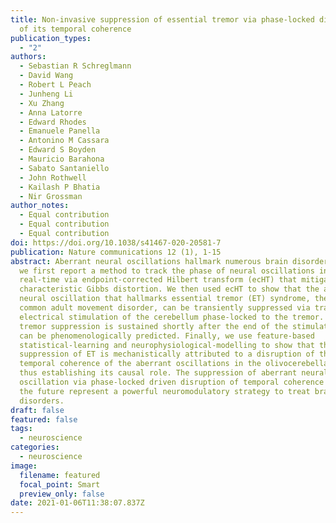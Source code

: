```yaml
---
title: Non-invasive suppression of essential tremor via phase-locked disruption
  of its temporal coherence
publication_types:
  - "2"
authors:
  - Sebastian R Schreglmann
  - David Wang
  - Robert L Peach
  - Junheng Li
  - Xu Zhang
  - Anna Latorre
  - Edward Rhodes
  - Emanuele Panella
  - Antonino M Cassara
  - Edward S Boyden
  - Mauricio Barahona
  - Sabato Santaniello
  - John Rothwell
  - Kailash P Bhatia
  - Nir Grossman
author_notes:
  - Equal contribution
  - Equal contribution
  - Equal contribution
doi: https://doi.org/10.1038/s41467-020-20581-7
publication: Nature communications 12 (1), 1-15
abstract: Aberrant neural oscillations hallmark numerous brain disorders. Here,
  we first report a method to track the phase of neural oscillations in
  real-time via endpoint-corrected Hilbert transform (ecHT) that mitigates the
  characteristic Gibbs distortion. We then used ecHT to show that the aberrant
  neural oscillation that hallmarks essential tremor (ET) syndrome, the most
  common adult movement disorder, can be transiently suppressed via transcranial
  electrical stimulation of the cerebellum phase-locked to the tremor. The
  tremor suppression is sustained shortly after the end of the stimulation and
  can be phenomenologically predicted. Finally, we use feature-based
  statistical-learning and neurophysiological-modelling to show that the
  suppression of ET is mechanistically attributed to a disruption of the
  temporal coherence of the aberrant oscillations in the olivocerebellar loop,
  thus establishing its causal role. The suppression of aberrant neural
  oscillation via phase-locked driven disruption of temporal coherence may in
  the future represent a powerful neuromodulatory strategy to treat brain
  disorders.
draft: false
featured: false
tags:
  - neuroscience
categories:
  - neuroscience
image:
  filename: featured
  focal_point: Smart
  preview_only: false
date: 2021-01-06T11:38:07.837Z
---
```

